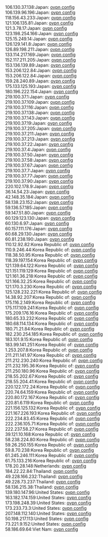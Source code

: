 106.130.37.138:Japan: [ovpn config](vpn/106_130_37_138.ovpn)  
106.139.96.196:Japan: [ovpn config](vpn/106_139_96_196.ovpn)  
118.156.43.233:Japan: [ovpn config](vpn/118_156_43_233.ovpn)  
121.106.135.81:Japan: [ovpn config](vpn/121_106_135_81.ovpn)  
121.3.78.17:Japan: [ovpn config](vpn/121_3_78_17.ovpn)  
123.198.254.166:Japan: [ovpn config](vpn/123_198_254_166.ovpn)  
125.15.249.14:Japan: [ovpn config](vpn/125_15_249_14.ovpn)  
126.129.141.8:Japan: [ovpn config](vpn/126_129_141_8.ovpn)  
126.89.198.211:Japan: [ovpn config](vpn/126_89_198_211.ovpn)  
133.114.217.169:Japan: [ovpn config](vpn/133_114_217_169.ovpn)  
152.117.211.205:Japan: [ovpn config](vpn/152_117_211_205.ovpn)  
153.136.139.89:Japan: [ovpn config](vpn/153_136_139_89.ovpn)  
153.206.122.84:Japan: [ovpn config](vpn/153_206_122_84.ovpn)  
153.206.122.84:Japan: [ovpn config](vpn/153_206_122_84.ovpn)  
159.28.240.89:Japan: [ovpn config](vpn/159_28_240_89.ovpn)  
175.133.125.193:Japan: [ovpn config](vpn/175_133_125_193.ovpn)  
180.196.222.154:Japan: [ovpn config](vpn/180_196_222_154.ovpn)  
219.100.37.1:Japan: [ovpn config](vpn/219_100_37_1.ovpn)  
219.100.37.109:Japan: [ovpn config](vpn/219_100_37_109.ovpn)  
219.100.37.116:Japan: [ovpn config](vpn/219_100_37_116.ovpn)  
219.100.37.138:Japan: [ovpn config](vpn/219_100_37_138.ovpn)  
219.100.37.143:Japan: [ovpn config](vpn/219_100_37_143.ovpn)  
219.100.37.19:Japan: [ovpn config](vpn/219_100_37_19.ovpn)  
219.100.37.205:Japan: [ovpn config](vpn/219_100_37_205.ovpn)  
219.100.37.211:Japan: [ovpn config](vpn/219_100_37_211.ovpn)  
219.100.37.213:Japan: [ovpn config](vpn/219_100_37_213.ovpn)  
219.100.37.22:Japan: [ovpn config](vpn/219_100_37_22.ovpn)  
219.100.37.4:Japan: [ovpn config](vpn/219_100_37_4.ovpn)  
219.100.37.50:Japan: [ovpn config](vpn/219_100_37_50.ovpn)  
219.100.37.58:Japan: [ovpn config](vpn/219_100_37_58.ovpn)  
219.100.37.67:Japan: [ovpn config](vpn/219_100_37_67.ovpn)  
219.100.37.7:Japan: [ovpn config](vpn/219_100_37_7.ovpn)  
219.100.37.77:Japan: [ovpn config](vpn/219_100_37_77.ovpn)  
219.100.37.90:Japan: [ovpn config](vpn/219_100_37_90.ovpn)  
220.102.178.9:Japan: [ovpn config](vpn/220_102_178_9.ovpn)  
36.14.54.23:Japan: [ovpn config](vpn/36_14_54_23.ovpn)  
42.148.35.184:Japan: [ovpn config](vpn/42_148_35_184.ovpn)  
58.138.23.152:Japan: [ovpn config](vpn/58_138_23_152.ovpn)  
59.136.57.185:Japan: [ovpn config](vpn/59_136_57_185.ovpn)  
59.147.51.80:Japan: [ovpn config](vpn/59_147_51_80.ovpn)  
60.129.123.130:Japan: [ovpn config](vpn/60_129_123_130.ovpn)  
60.130.6.97:Japan: [ovpn config](vpn/60_130_6_97.ovpn)  
60.157.111.176:Japan: [ovpn config](vpn/60_157_111_176.ovpn)  
60.68.29.130:Japan: [ovpn config](vpn/60_68_29_130.ovpn)  
60.81.238.190:Japan: [ovpn config](vpn/60_81_238_190.ovpn)  
110.12.92.82:Korea Republic of: [ovpn config](vpn/110_12_92_82.ovpn)  
110.9.246.44:Korea Republic of: [ovpn config](vpn/110_9_246_44.ovpn)  
118.38.50.95:Korea Republic of: [ovpn config](vpn/118_38_50_95.ovpn)  
118.39.197.154:Korea Republic of: [ovpn config](vpn/118_39_197_154.ovpn)  
121.139.64.122:Korea Republic of: [ovpn config](vpn/121_139_64_122.ovpn)  
121.151.119.129:Korea Republic of: [ovpn config](vpn/121_151_119_129.ovpn)  
121.161.36.218:Korea Republic of: [ovpn config](vpn/121_161_36_218.ovpn)  
121.166.32.25:Korea Republic of: [ovpn config](vpn/121_166_32_25.ovpn)  
121.170.3.230:Korea Republic of: [ovpn config](vpn/121_170_3_230.ovpn)  
125.128.232.221:Korea Republic of: [ovpn config](vpn/125_128_232_221.ovpn)  
14.38.92.207:Korea Republic of: [ovpn config](vpn/14_38_92_207.ovpn)  
175.116.2.149:Korea Republic of: [ovpn config](vpn/175_116_2_149.ovpn)  
175.117.109.241:Korea Republic of: [ovpn config](vpn/175_117_109_241.ovpn)  
175.209.176.16:Korea Republic of: [ovpn config](vpn/175_209_176_16.ovpn)  
180.65.33.232:Korea Republic of: [ovpn config](vpn/180_65_33_232.ovpn)  
180.68.114.134:Korea Republic of: [ovpn config](vpn/180_68_114_134.ovpn)  
180.71.21.84:Korea Republic of: [ovpn config](vpn/180_71_21_84.ovpn)  
182.230.254.185:Korea Republic of: [ovpn config](vpn/182_230_254_185.ovpn)  
183.101.9.15:Korea Republic of: [ovpn config](vpn/183_101_9_15.ovpn)  
183.99.141.251:Korea Republic of: [ovpn config](vpn/183_99_141_251.ovpn)  
1.253.207.8:Korea Republic of: [ovpn config](vpn/1_253_207_8.ovpn)  
211.211.141.97:Korea Republic of: [ovpn config](vpn/211_211_141_97.ovpn)  
211.212.230.240:Korea Republic of: [ovpn config](vpn/211_212_230_240.ovpn)  
211.232.195.36:Korea Republic of: [ovpn config](vpn/211_232_195_36.ovpn)  
211.250.180.96:Korea Republic of: [ovpn config](vpn/211_250_180_96.ovpn)  
218.55.202.67:Korea Republic of: [ovpn config](vpn/218_55_202_67.ovpn)  
218.55.204.41:Korea Republic of: [ovpn config](vpn/218_55_204_41.ovpn)  
220.122.172.24:Korea Republic of: [ovpn config](vpn/220_122_172_24.ovpn)  
220.74.64.159:Korea Republic of: [ovpn config](vpn/220_74_64_159.ovpn)  
220.80.172.167:Korea Republic of: [ovpn config](vpn/220_80_172_167.ovpn)  
220.81.6.119:Korea Republic of: [ovpn config](vpn/220_81_6_119.ovpn)  
221.156.125.132:Korea Republic of: [ovpn config](vpn/221_156_125_132.ovpn)  
221.167.226.193:Korea Republic of: [ovpn config](vpn/221_167_226_193.ovpn)  
222.234.83.45:Korea Republic of: [ovpn config](vpn/222_234_83_45.ovpn)  
222.236.105.71:Korea Republic of: [ovpn config](vpn/222_236_105_71.ovpn)  
222.237.58.27:Korea Republic of: [ovpn config](vpn/222_237_58_27.ovpn)  
39.121.10.168:Korea Republic of: [ovpn config](vpn/39_121_10_168.ovpn)  
58.238.224.80:Korea Republic of: [ovpn config](vpn/58_238_224_80.ovpn)  
59.26.250.155:Korea Republic of: [ovpn config](vpn/59_26_250_155.ovpn)  
59.8.70.238:Korea Republic of: [ovpn config](vpn/59_8_70_238.ovpn)  
61.245.246.111:Korea Republic of: [ovpn config](vpn/61_245_246_111.ovpn)  
61.75.133.216:Korea Republic of: [ovpn config](vpn/61_75_133_216.ovpn)  
178.20.28.148:Netherlands: [ovpn config](vpn/178_20_28_148.ovpn)  
184.22.22.84:Thailand: [ovpn config](vpn/184_22_22_84.ovpn)  
49.228.166.232:Thailand: [ovpn config](vpn/49_228_166_232.ovpn)  
49.228.73.237:Thailand: [ovpn config](vpn/49_228_73_237.ovpn)  
58.136.215.38:Thailand: [ovpn config](vpn/58_136_215_38.ovpn)  
139.180.147.96:United States: [ovpn config](vpn/139_180_147_96.ovpn)  
163.182.174.159:United States: [ovpn config](vpn/163_182_174_159.ovpn)  
173.198.248.39:United States: [ovpn config](vpn/173_198_248_39.ovpn)  
173.233.73.3:United States: [ovpn config](vpn/173_233_73_3.ovpn)  
207.148.112.140:United States: [ovpn config](vpn/207_148_112_140.ovpn)  
50.198.217.113:United States: [ovpn config](vpn/50_198_217_113.ovpn)  
73.221.9.152:United States: [ovpn config](vpn/73_221_9_152.ovpn)  
58.186.69.64:Viet Nam: [ovpn config](vpn/58_186_69_64.ovpn)  
